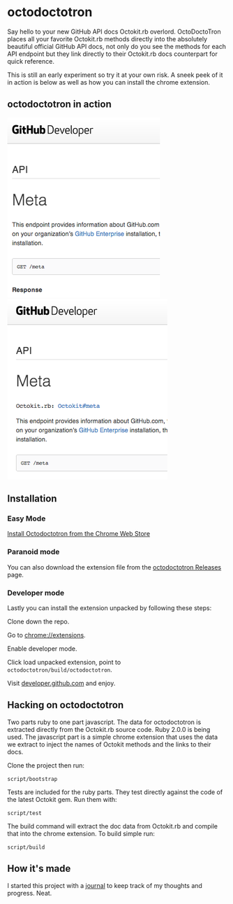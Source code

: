 # octodoctotron

Say hello to your new GitHub API docs Octokit.rb overlord. OctoDoctoTron places
all your favorite Octokit.rb methods directly into the absolutely beautiful 
official GitHub API docs, not only do you see the methods for each API endpoint
but they link directly to their Octokit.rb docs counterpart for quick reference.

This is still an early experiment so try it at your own risk. A sneek peek of it
in action is below as well as how you can install the chrome extension.

## octodoctotron in action

![GitHub API docs before](build/screenshots/api-docs-before.png?raw=true)
![GitHub API docs after](build/screenshots/api-docs-after.png?raw=true)

## Installation

### Easy Mode

[Install Octodoctotron from the Chrome Web Store](https://chrome.google.com/webstore/detail/octodoctotron/aaobeelfoiokkmjgiefcfceabhnpimad?hl=en&gl=US)

### Paranoid mode

You can also download the extension file from the [octodoctotron Releases](
https://github.com/joeyw/octodoctotron/releases) page.

### Developer mode

Lastly you can install the extension unpacked by following these steps:

Clone down the repo.

Go to [chrome://extensions](chrome://extensions).

Enable developer mode.

Click load unpacked extension, point to `octodoctotron/build/octodoctotron`.

Visit [developer.github.com](http://developer.github.com) and enjoy.

## Hacking on octodoctotron

Two parts ruby to one part javascript. The data for octodoctotron is extracted
directly from the Octokit.rb source code. Ruby 2.0.0 is being used. The javascript
part is a simple chrome extension that uses the data we extract to inject the
names of Octokit methods and the links to their docs.

Clone the project then run:

	script/bootstrap

Tests are included for the ruby parts. They test directly against the code of
the latest Octokit gem. Run them with:

	script/test

The build command will extract the doc data from Octokit.rb and compile that
into the chrome extension. To build simple run:

	script/build

## How it's made

I started this project with a [journal](Journal.md) to keep track of my thoughts
and progress. Neat.
